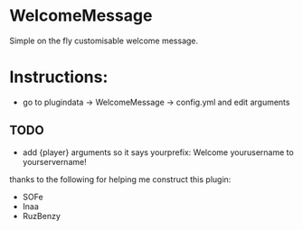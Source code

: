 # WelcomeMessage
Simple on the fly customisable welcome message.

# Instructions:
- go to plugindata -> WelcomeMessage -> config.yml and edit arguments

## TODO
- add {player} arguments so it says yourprefix: Welcome yourusername to  yourservername!


thanks to the following for helping me construct this plugin:
- SOFe
- Inaa
- RuzBenzy